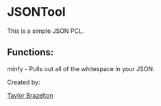 JSONTool
========

This is a simple JSON PCL.

Functions:
----------
minfy - Pulls out all of the whitespace in your JSON. 


Created by:

[Taylor Brazelton](http://tech-fyi.net)
